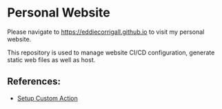 # Personal Website

Please navigate to https://eddiecorrigall.github.io to visit my personal website.

This repository is used to manage website CI/CD configuration, generate static web files as well as host.

## References:
- [Setup Custom Action](https://docs.github.com/en/pages/getting-started-with-github-pages/configuring-a-publishing-source-for-your-github-pages-site#creating-a-custom-github-actions-workflow-to-publish-your-site)
